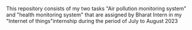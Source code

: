 This repository consists of my two tasks "Air pollution monitoring system" and "health monitoring system" that are assigned by Bharat Intern in my "Internet of things"internship
during the period of July to August 2023
